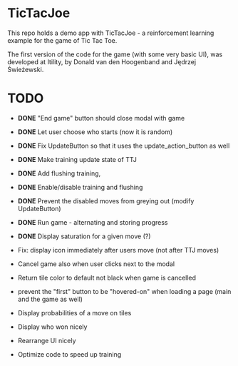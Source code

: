 # TicTacJoe
This repo holds a demo app with TicTacJoe - a reinforcement learning example for the game of Tic Tac Toe.

The first version of the code for the game (with some very basic UI), was developed at Itility, by Donald van den Hoogenband and Jędrzej Świeżewski.

# TODO
- **DONE** "End game" button should close modal with game
- **DONE** Let user choose who starts (now it is random)
- **DONE** Fix UpdateButton so that it uses the update_action_button as well
- **DONE** Make training update state of TTJ
- **DONE** Add flushing training,
- **DONE** Enable/disable training and flushing
- **DONE** Prevent the disabled moves from greying out (modify UpdateButton)
- **DONE** Run game - alternating and storing progress
- **DONE** Display saturation for a given move (?)
- Fix: display icon immediately after users move (not after TTJ moves)
- Cancel game also when user clicks next to the modal
- Return tile color to default not black when game is cancelled
- prevent the "first" button to be "hovered-on" when loading a page (main and the game as well)

- Display probabilities of a move on tiles
- Display who won nicely
- Rearrange UI nicely

- Optimize code to speed up training
